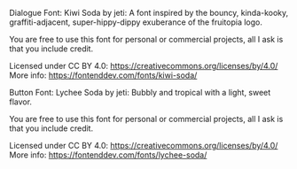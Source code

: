 Dialogue Font:
Kiwi Soda by jeti: A font inspired by the bouncy, kinda-kooky, graffiti-adjacent, super-hippy-dippy exuberance of the fruitopia logo.

You are free to use this font for personal or commercial projects, all I ask is that you include credit.

Licensed under CC BY 4.0: https://creativecommons.org/licenses/by/4.0/
More info: https://fontenddev.com/fonts/kiwi-soda/

Button Font:
Lychee Soda by jeti: Bubbly and tropical with a light, sweet flavor.

You are free to use this font for personal or commercial projects, all I ask is that you include credit.

Licensed under CC BY 4.0: https://creativecommons.org/licenses/by/4.0/
More info: https://fontenddev.com/fonts/lychee-soda/